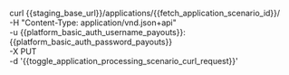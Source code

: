 curl {{staging_base_url}}/applications/{{fetch_application_scenario_id}}/ \
    -H "Content-Type: application/vnd.json+api" \
    -u  {{platform_basic_auth_username_payouts}}:{{platform_basic_auth_password_payouts}} \
    -X PUT \
    -d '{{toggle_application_processing_scenario_curl_request}}'
